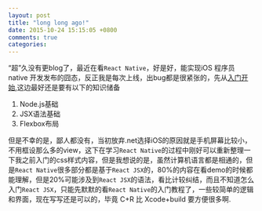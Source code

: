 ```yaml
---
layout: post
title: "long long ago!"
date: 2015-10-24 15:15:05 +0800
comments: true
categories: 
---
```


“超”久没有更blog了，最近在看`React Native`，好是好，能实现iOS 程序员 native 开发发布的囧态，反正我是每次上线，出bug都是很紧张的，先从[入门开始](https://github.com/vczero/react-native-lession),这边最好还是要有以下的知识储备

<!--more-->

1. Node.js基础
2. JSX语法基础
2. Flexbox布局

但是不幸的是，鄙人都没有，当初放弃.net选择iOS的原因就是手机屏幕比较小，不用框设那么多的view，这下在学习`React Native`的过程中刚好可以重新整理一下我之前入门的css样式内容，但是我想说的是，虽然计算机语言都是相通的，但是`React Native`很多部分都是基于`React JSX`的，80%的内容在看demo的时候都能理解，但是20%可能涉及到`React JSX`的语法，看比计较纠结，而且不知道怎么入门`React JSX`，只能先默默的看`React Native`的入门教程了，一些较简单的逻辑和界面，现在写写还是可以的，毕竟 C+R 比 Xcode+build 要方便很多啊.